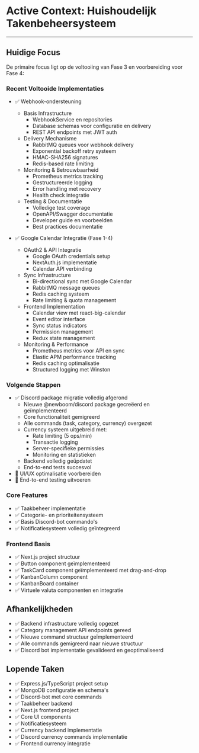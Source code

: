 # Active Context: Huishoudelijk Takenbeheersysteem

---

## Huidige Focus
De primaire focus ligt op de voltooiing van Fase 3 en voorbereiding voor Fase 4:

### Recent Voltooide Implementaties
- ✅ Webhook-ondersteuning
  * Basis Infrastructure
    - WebhookService en repositories
    - Database schemas voor configuratie en delivery
    - REST API endpoints met JWT auth
  * Delivery Mechanisme
    - RabbitMQ queues voor webhook delivery
    - Exponential backoff retry systeem
    - HMAC-SHA256 signatures
    - Redis-based rate limiting
  * Monitoring & Betrouwbaarheid
    - Prometheus metrics tracking
    - Gestructureerde logging
    - Error handling met recovery
    - Health check integratie
  * Testing & Documentatie
    - Volledige test coverage
    - OpenAPI/Swagger documentatie
    - Developer guide en voorbeelden
    - Best practices documentatie

- ✅ Google Calendar Integratie (Fase 1-4)
  * OAuth2 & API Integratie
    - Google OAuth credentials setup
    - NextAuth.js implementatie
    - Calendar API verbinding
  * Sync Infrastructure
    - Bi-directional sync met Google Calendar
    - RabbitMQ message queues
    - Redis caching systeem
    - Rate limiting & quota management
  * Frontend Implementation
    - Calendar view met react-big-calendar
    - Event editor interface
    - Sync status indicators
    - Permission management
    - Redux state management
  * Monitoring & Performance
    - Prometheus metrics voor API en sync
    - Elastic APM performance tracking
    - Redis caching optimalisatie
    - Structured logging met Winston

### Volgende Stappen
- ✅ Discord package migratie volledig afgerond
  * Nieuwe @newboom/discord package gecreëerd en geïmplementeerd
  * Core functionaliteit gemigreerd
  * Alle commands (task, category, currency) overgezet
  * Currency systeem uitgebreid met:
    - Rate limiting (5 ops/min)
    - Transactie logging
    - Server-specifieke permissies
    - Monitoring en statistieken
  * Backend volledig geüpdatet
  * End-to-end tests succesvol
- 🔄 UI/UX optimalisatie voorbereiden
- 🔄 End-to-end testing uitvoeren

### Core Features
- ✅ Taakbeheer implementatie
- ✅ Categorie- en prioriteitensysteem
- ✅ Basis Discord-bot commando's
- ✅ Notificatiesysteem volledig geïntegreerd

### Frontend Basis
- ✅ Next.js project structuur
- ✅ Button component geïmplementeerd
- ✅ TaskCard component geïmplementeerd met drag-and-drop
- ✅ KanbanColumn component
- ✅ KanbanBoard container
- ✅ Virtuele valuta componenten en integratie

## Afhankelijkheden
- ✅ Backend infrastructure volledig opgezet
- ✅ Category management API endpoints gereed
- ✅ Nieuwe command structuur geïmplementeerd
- ✅ Alle commands gemigreerd naar nieuwe structuur
- ✅ Discord bot implementatie gevalideerd en geoptimaliseerd

## Lopende Taken
- ✅ Express.js/TypeScript project setup
- ✅ MongoDB configuratie en schema's
- ✅ Discord-bot met core commands
- ✅ Taakbeheer backend
- ✅ Next.js frontend project
- ✅ Core UI components
- ✅ Notificatiesysteem
- ✅ Currency backend implementatie
- ✅ Discord currency commands implementatie
- ✅ Frontend currency integratie